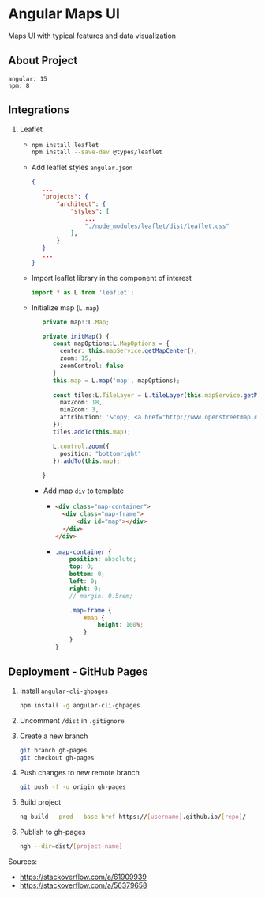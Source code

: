 # Angular Maps UI

Maps UI with typical features and data visualization


## About Project

```text
angular: 15
npm: 8
```

## Integrations

1. Leaflet

   - ```bash
     npm install leaflet
     npm install --save-dev @types/leaflet
     ```

   - Add leaflet styles `angular.json`
     ```json
     {
        ...
        "projects": {
            "architect": {
                "styles": [
                    ...
                    "./node_modules/leaflet/dist/leaflet.css"
                ],
            }
        }
        ...
     }
     ```

    - Import leaflet library in the component of interest
      ```typescript
      import * as L from 'leaflet';
      ```

    - Initialize map (`L.map`)
      ```typescript
         private map!:L.Map;

         private initMap() {
            const mapOptions:L.MapOptions = {
              center: this.mapService.getMapCenter(),
              zoom: 15,
              zoomControl: false
            }
            this.map = L.map('map', mapOptions);
        
            const tiles:L.TileLayer = L.tileLayer(this.mapService.getMapTileLayer(), {
              maxZoom: 18,
              minZoom: 3,
              attribution: '&copy; <a href="http://www.openstreetmap.org/copyright">OpenStreetMap</a>'
            });
            tiles.addTo(this.map);

            L.control.zoom({
              position: "bottomright"
            }).addTo(this.map);
            
         }
      ```

      - Add map `div` to template
        - ```html
          <div class="map-container">
            <div class="map-frame">
                <div id="map"></div>
            </div>
          </div>  
          ```

        - ```scss
          .map-container {
              position: absolute;
              top: 0;
              bottom: 0;
              left: 0;
              right: 0;
              // margin: 0.5rem;

              .map-frame {
                  #map {
                      height: 100%;
                  }
              }
          }
          ```


## Deployment - GitHub Pages

1. Install `angular-cli-ghpages`
   ```bash
   npm install -g angular-cli-ghpages
   ```

2. Uncomment `/dist` in `.gitignore`

3. Create a new branch
   ```bash
   git branch gh-pages
   git checkout gh-pages
   ```

4. Push changes to new remote branch
   ```bash
   git push -f -u origin gh-pages
   ```

5. Build project
   ```bash
   ng build --prod --base-href https://[username].github.io/[repo]/ --deploy-url https://[username].github.io/[repo]/
   ```

6. Publish to gh-pages
   ```bash
   ngh --dir=dist/[project-name]
   ```

Sources: 
- https://stackoverflow.com/a/61909939
- https://stackoverflow.com/a/56379658

